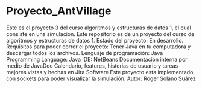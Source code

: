 # Proyecto_AntVillage
Este es el proyecto 3 del curso algoritmos y estructuras de datos 1, el cual consiste en una simulación.
Este repositorio es de un proyecto del curso de algoritmos y estructuras de datos 1. 
Estado del proyecto: En desarrollo. 
Requisitos para poder correr el proyecto: Tener Java en tu computadora y descargar todos los archivos. 
Lenguaje de programación: Java Programming Language: Java IDE: NetBeans 
Documentación interna por medio de JavaDoc
Calendario, features, historias de usuario y tareas mejores vistas y hechas en Jira Software
Este proyecto esta implementado con sockets para poder visualizar la simulación.
Autor: Roger Solano Suárez
